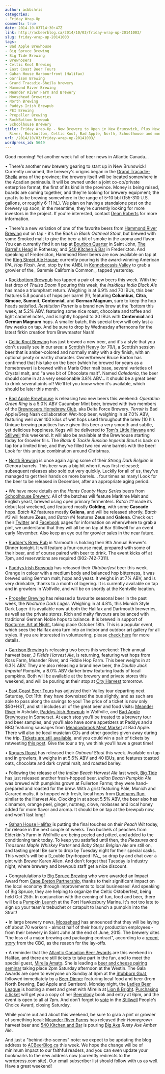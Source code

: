 ```yaml
---
author: acbbchris
categories:
- Friday Wrap-Up
comments: true
date: 2014-10-03T14:30:47Z
link: http://acbeerblog.ca/2014/10/03/friday-wrap-up-20141003/
slug: friday-wrap-up-20141003
tags:
- Bad Apple Brewhouse
- Big Spruce Brewing
- Big Tide Brewing
- Brewnosers
- Celtic Knot Brewing
- East Coast Beer Tours
- Gahan House Harbourfront (Halifax)
- Garrison Brewing
- Grand Tracadie-Sheila brewery
- Hammond River Brewing
- Meander River Farm and Brewery
- Moosehead Breweries
- North Brewing
- Paddys Irish Brewpub
- PEI Brewing
- Propeller Brewing
- RockBottom Brewpub
- Schoolhouse Brewery
title: Friday Wrap-Up - New Brewery to Open in New Brunswick, Plus News from Hammond
  River, Rockbottom, Celtic Knot, Bad Apple, North, Schoolhouse and more!
url: /2014/10/03/friday-wrap-up-20141003/
wordpress_id: 5649
---
```


Good morning! Yet another week full of beer news in Atlantic Canada...

• There's another new brewery gearing to start up in New Brunswick! Currently unnamed, the brewery's origins began in the [Grand Tracadie-Sheila](http://en.wikipedia.org/wiki/Regional_Municipality_of_Grand_Tracadie%E2%80%93Sheila) area of the province; the brewery itself will be located somewhere in the Acadian peninsula. It will be owned under a joint co-op/private enterprise format, the first of its kind in the province. Money is being raised, boards are coming together, and they're looking for brewery equipment; the goal is to be brewing somewhere in the range of 5-10 bbl (155-310 U.S. gallons, or roughly 6-11 hL). We plan on having a standalone post on the brewery up soon; in the meantime, they're currently looking for more investors in the project. If you're interested, contact [Dean Roberts](mailto:dean.roberts<at>ipcsecurities.com) for more information.

• There's a new variation of one of the favorite beers from [Hammond River Brewing](https://www.facebook.com/hammondriverbrewery) out on tap - it's the _Back in Black Oatmeal Stout_, but brewed with some Smoked malt to give the beer a bit of smoke in the aroma and flavor. You can currently find it on tap at [Bourbon Quarter](http://www.bourbonquartersj.com/) in Saint John, [The Barrel's Head](http://www.thebarrelshead.com/) in Rothesay, and [540 Kitchen & Bar](https://www.facebook.com/540kitchenandbar) in Fredericton. And speaking of Fredericton, Hammond River beers are now available on tap at the [King Street Ale House](http://thekingstreetalehouse.ca/); currently pouring is the award-winning American IPA, _Hop Flash_. And, stop by the ANBL in [Kennebecasis Valley](http://www.nbliquor.com/Home/Stores?StoreSearch=Kennebecasis+Valley) to grab a growler of the_ Gammie California Common_, tapped yesterday.

• [Rockbottom Brewpub](http://rockbottombrewpub.ca/) has tapped a pair of new beers this week. With the last drop of _Thulsa Doom II_ pouring this week, the _Insidious India Black Ale_ has made a triumphant return. Weighing in at 6.9% and 70 IBUs, this beer features 5.8 pounds of hops per barrel (!!), featuring **Columbus**, **Citra**, **Simcoe**, **Summit**, **Centennial**, and **German Magnum**, sure to keep the hop heads satisfied. _Restitution Porter_ is a brand new brew at the 'bottom this week, at 5.2% ABV, featuring some nice roast, chocolate and toffee and light caramel notes, and is lightly hopped to 30 IBUs with **Centennial** and **German Magnum** hops. A smaller batch, this special brew will only last a few weeks on tap. And be sure to drop by Wednesday afternoons for the latest firkin creation from Brewmaster Nash!

• [Celtic Knot Brewing](https://www.facebook.com/CelticKnotBrewing) has just brewed a new beer, and it's a style that you don't usually see in our area: a [Scottish Heavy](http://bjcp.org/2008styles/style09.php#1b) (or 70/), a Scottish session beer that is amber-colored and normally malty with a dry finish, with an optional peaty or earthy character. Owner/brewer Bruce Barton has confirmed that his take on the beer (which he brewed for years as a homebrewer) is brewed with a Maris Otter malt base, several varieties of Crystal malt, and "a wee bit of Chocolate malt". Named _Caledonia_, the beer should come in at a very sessionable 3.8% ABV... it should be a great beer to drink several pints of! We'll let you know when it's available, which should be later this month.

• [Bad Apple Brewhouse](http://badapplebrewhouse.ca/) is releasing two new beers this weekend: _Operation Green Ring_ is a 5.0% ABV Cucumber Mint beer, brewed with two members of the [Brewnosers Homebrew Club](http://brewnosers.org/forums/), aka Delta Force Brewery. _Terroir_ is Bad Apple/Greg Nash collaboration Wet-hop beer, weighing in at 7.0% ABV, featuring well over 100 kilos of wet hops used throughout the brew (10 hl). Unique brewing practices have given this beer a very smooth and subtle, yet delicious hoppiness. Kegs will be delivered to [Tom's Little Havana](http://tomslittlehavana.wix.com/cafe) and [Stillwell](http://www.barstillwell.com/) this weekend. It will also be available at the Brewhouse starting today for Growler fills. The _Black & Tackle Russian Imperial Stout_ is back on tap for a limited time, and they've filled two red wine barrels with the beer! Look for this unique combination around Christmas.

• [North Brewing](http://www.northbrewing.ca/) is once again aging some of their _Strong Dark Belgian_ in Glenora barrels. This beer was a big hit when it was first released; subsequent releases also sold out very quickly. Luckily for all of us, they've managed to get their hands on more barrels... four times as many! Look for the beer to be released in December, after an appropriate aging period.

• We have more details on the _Hants County Hops Series_ beers from [Schoolhouse Brewery](http://www.schoolhousebrewery.ca/). All of the batches will feature Maritime Malt and English yeast, brewed using open primary fermenters. _Batch #1_ made its debut last weekend, and featured mostly **Golding**, with some **Cascade** hops. _Batch #2_ features mostly **Galena**, and will be released shortly. _Batch #3_ will feature **Zeus**, and _Batch #4_ features **Zeus** and **Galena**. Check out their [Twitter](https://twitter.com/SHBPrincipal) and [Facebook](https://www.facebook.com/SchoohouseBrewery) pages for information on when/where to grab a pint, we understand that they will all be on tap at Bar Stillwell for an event early November. Also keep an eye out for growler sales in the near future.

• [Rudder's Brew Pub](http://www.ruddersbrewpub.com/) in Yarmouth is holding their 9th Annual Brewer's Dinner tonight. It will feature a four-course meal, prepared with some of their beer, and of course paired with beer to drink. The event kicks off at 7pm, and reservations are required (902-742-7311).

• [Paddys Irish Brewpub](http://www.paddyspub.ca/) has released their _Oktoberfest_ beer this week. Orange in colour with a medium body and balanced hop bitterness, it was brewed using German malt, hops and yeast. It weighs in at 7% ABV, and is very drinkable, thanks to a month of lagering. It is currently available on tap and in growlers in Wolfville, and will be on shortly at the Kentville location.

• [Propeller Brewing](http://www.drinkpropeller.ca/) has released a favourite seasonal beer in the past week, the _Nocturne Dark Lager_. Weighing in at 4.8%, this Munich Style Dark Lager it is available now at both the Halifax and Dartmouth breweries, as well as the private stores. Rich and malty flavours are balanced with traditional German Noble hops to balance. It is brewed in support of [Nocturne: Art at Night](http://www.nocturnehalifax.ca/), taking place October 18th. This is a popular event, which sees the Halifax area turn into an indoor and outdoor art gallery for all styles. If you are interested in volunteering, please [check here](http://nocturnehalifax.ca/volunteers/) for more details.

• [Garrison Brewing](http://www.garrisonbrewing.com/) is releasing two beers this weekend: Their annual harvest beer, _3 Fields Harvest Ale_, is returning, featuring wet hops from Ross Farm, Meander River, and Fiddle Hop Farm. This beer weighs in at 6.3% ABV. They are also releasing a brand new beer, the _Double Jack Imperial Pumpkin,_ a 8.0% ABV darker brew featuring loads of local pumpkins. Both will be available at the brewery and private stores this weekend, and will be pouring at their stop at [City Harvest](http://www.ilovelocalhfx.ca/v1/) tomorrow.

•[ East Coast Beer Tours](http://eastcoastbeertours.com) has adjusted their Valley tour departing next Saturday, Oct 11th: they have downsized the bus slightly, and as such are able to pass along the savings to you! The price of a ticket is now only $50+HST, and still includes all of the great beer and food visits: [Meander River](http://www.meanderriverfarm.ca/) in Ashdale, [Paddys Irish Brewpub](http://www.paddyspub.ca/) in Wolfville, and [Bad Apple Brewhouse](http://badapplebrewhouse.ca/) in Somerset. At each stop you'll be treated to a brewery tour and beer samples, and you'll also have some appetizers at Paddys and a BBQ featuring sausages from [Meadowbrook Meat Market](http://www.meadowbrookmeatmarket.com/) at Bad Apple. There will also be local musician CDs and other goodies given away during the trip. [Tickets are still available](http://eastcoastbeertours.com/products/annapolis-valley-tour), and you could win a pair of tickets by retweeting [this post](https://twitter.com/ECBeerTours/status/517526089019559937). Give the tour a try, we think you'll have a great time!

• [Rogues Roost](http://www.roguesroost.ca/) has released their _Oatmeal Stout_ this week. Available on tap and in growlers, it weighs in at 5.6% ABV and 40 IBUs, and features toasted oats, chocolate and dark crystal malt, and roasted barley.

• Following the release of the _Indian Beach Harvest Ale_ last week, [Big Tide](http://bigtidebrew.com/) has just released another fresh-hopped beer. _Indian Beach Pumpkin Ale_ was brewed with pumpkins grown at Fullerton Farms; they were hand-prepared and roasted for the brew. With a grist featuring Pale, Munich and Carared malts, it is hopped with fresh, local hops from [Dunhams Run](http://www.dunhamsrun.ca/), similar to the Harvest Ale. Clocking in at about 5.5% ABV, the beer also has cinnamon, orange peel, ginger, nutmeg, clove, molasses and local honey added for more flavor and aroma. It should be on tap at the brewpub now, and won't last long!

• [Gahan House Halifax](http://halifax.gahan.ca/) is putting the final touches on their _Peach Wit_ today, for release in the next couple of weeks. Two bushels of peaches from Elderkin's Farm in Wolfville are being peeled and pitted, and added to the conditioning tank today. To keep you satisfied until then, the _Pleasures and Treasures Maple Whiskey Porter_ and _Baby Steps Belgian Ale_ are still on, and tasting great! Be sure to drop by Tuesday night for their special casks. This week's will be a D_ouble Dry-hopped IPA_, so drop by and chat over a pint with Brewer Karen Allen. And don't forget that Tuesday is Industry night, where brewery and brewpub staff get a nice discount.

• Congratulations to [Big Spruce Brewing](http://www.bigspruce.ca/) who were awarded an Impact Award from [Cape Breton Partnership](//www.capebretonpartnership.com), thanks to their significant impact on the local economy through improvements to local businesses! And speaking of Big Spruce, they are helping to organize the Celtic Oktoberfest, being held Oct 25th. In conjunction with the evening of fun, food and beer, there will be a [Pumpkin Launch](https://www.facebook.com/events/699336286807411/) at the Port Hawkesbury Marina. It's not too late to sign up your team's trebuchet or catapult to launch a pumpkin into the Strait!

• In large brewery news, [Moosehead](http://moosehead.ca/) has announced that they will be laying off about 70 workers - almost half of their hourly production employees - from their brewery in Saint John at the end of June, 2015. The brewery cites "the loss of a major brewing and packaging contract", according to a [recent story](http://www.cbc.ca/news/canada/new-brunswick/moosehead-to-lay-off-70-employees-at-saint-john-brewery-1.2785512?cmp=rss) from the CBC, as the reason for the lay-offs.

• A reminder that the [Atlantic Canadian Beer Awards](http://atlanticcanadabeerblog.wordpress.com/2014/09/23/acbas2014/) are this weekend in Halifax, and there are still tickets to take part in the fun, and to meet the special guest, [Mirella Amato](http://beerology.ca/). She is leading a [beer and cheese pairing seminar](http://www.eventbrite.ca/e/local-cheese-beer-pairing-seminar-tickets-13203605339) taking place 2pm Saturday afternoon at the Westin. The Gala Awards are open to everyone on Sunday at 6pm at the [Stubborn Goat](http://www.stubborngoat.ca/), followed immediately by a [Beer Dinner](http://www.stubborngoat.ca/halifax/events/stubborn-goats-beer-dinner-with-mirella-amato-canadas-only-master-cicerone/) featuring local food and beer (from North Brewing, Bad Apple and Garrison). Monday night, the [Ladies Beer League](http://ladiesbeerleague.ca/) is hosting a meet and greet with Mirella at [Lion & Bright](http://www.lionandbright.com/). [Purchasing a ticket](https://www.eventbrite.ca/e/book-launch-with-mirella-amato-tickets-13083307525) will get you a copy of her [Beerology](http://beerology.ca/beer-book/) book and entry at 6pm, and the event is open to all at 7pm. And don't forget to [vote](//barstillwell.com/vote) in the [Stillwell](http://www.barstillwell.com/) People's Choice Award, closing Saturday.

While you're out and about this weekend, be sure to grab a pint or growler of something local: [Meander River Farms](http://www.meanderriverfarm.ca/) has released their _Homegrown_ harvest beer and [540 Kitchen and Bar](https://www.facebook.com/540kitchenandbar) is pouring [Big Axe](http://www.bigaxe.ca/) _Rusty Axe Amber Ale_.

And just a "behind-the-scenes" note: we expect to be updating the blog address to [ACBeerBlog.ca](http://ACBeerBlog.ca) this week. We hope the change will be of minimum impact to our faithful readers, and you can even update your bookmarks to the new address now (currently redirects to the wordpress.com site). Our email subscriber list should follow with us as well. Have a great weekend!
